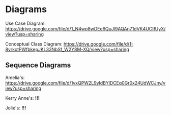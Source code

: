 # Diagrams

Use Case Diagram: https://drive.google.com/file/d/1_N4wp8wDEe6QuJl9AQAn71dVK4UCRUyX/view?usp=sharing

Conceptual Class Diagram: https://drive.google.com/file/d/1-8vrkotPWfbkepJKL33NbSf_W2Y8M-XQ/view?usp=sharing

## Sequence Diagrams
Amelia's: https://drive.google.com/file/d/1vxQPW2L9yldBYlDCEq0Gr0x24UdWCJny/view?usp=sharing

Kerry Anne's: **!!!**

Jolie's: **!!!**
